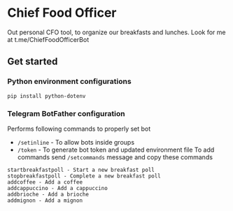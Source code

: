 # Chief Food Officer
Out personal CFO tool, to organize our breakfasts and lunches.
Look for me at t.me/ChiefFoodOfficerBot

## Get started
### Python environment configurations
```
pip install python-dotenv
```

### Telegram BotFather configuration
Performs following commands to properly set bot
* `/setinline` - To allow bots inside groups
* `/token` - To generate bot token and updated environment file
To add commands send `/setcommands` message and copy these commands
```
startbreakfastpoll - Start a new breakfast poll
stopbreakfastpoll - Complete a new breakfast poll
addcoffee - Add a coffee
addcappuccino - Add a cappuccino
addbrioche - Add a brioche
addmignon - Add a mignon
```